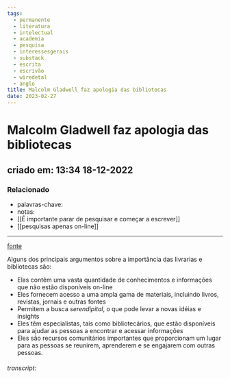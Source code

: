 ```yaml
---
tags:
  - permanente
  - literatura
  - intelectual
  - academia
  - pesquisa
  - interessesgerais
  - substack
  - escrita
  - escrivão
  - wiredetal
  - anglo
title: Malcolm Gladwell faz apologia das bibliotecas
date: 2023-02-27
---
```


# Malcolm Gladwell faz apologia das bibliotecas

## criado em: 13:34 18-12-2022

### Relacionado

- palavras-chave:  
- notas: 
- [[É importante parar de pesquisar e começar a escrever]]
- [[pesquisas apenas on-line]]
---

[fonte](https://www.wired.com/video/watch/tech-support-malcolm-gladwell-answers-research-questions-from-twitter)

Alguns dos principais argumentos sobre a importância das livrarias e bibliotecas são:

- Elas contêm uma vasta quantidade de conhecimentos e informações que não estão disponíveis on-line
- Eles fornecem acesso a uma ampla gama de materiais, incluindo livros, revistas, jornais e outras fontes
- Permitem a busca *serendipital*, o que pode levar a novas idéias e insights
- Eles têm especialistas, tais como bibliotecários, que estão disponíveis para ajudar as pessoas a encontrar e acessar informações
- Eles são recursos comunitários importantes que proporcionam um lugar para as pessoas se reunirem, aprenderem e se engajarem com outras pessoas.

###### transcript:
